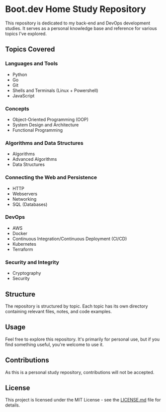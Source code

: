 # Boot.dev Home Study Repository

This repository is dedicated to my back-end and DevOps development studies.
It serves as a personal knowledge base and reference for various topics I've explored.

## Topics Covered

### Languages and Tools

- Python
- Go
- Git
- Shells and Terminals (Linux + Powershell)
- JavaScript

### Concepts

- Object-Oriented Programming (OOP)
- System Design and Architecture
- Functional Programming

### Algorithms and Data Structures

- Algorithms
- Advanced Algorithms
- Data Structures

### Connecting the Web and Persistence

- HTTP
- Webservers
- Networking
- SQL (Databases)

### DevOps

- AWS
- Docker
- Continuous Integration/Continuous Deployment (CI/CD)
- Kubernetes
- Terraform

### Security and Integrity

- Cryptography
- Security

## Structure

The repository is structured by topic. Each topic has its own directory containing relevant files, notes, and code examples.

## Usage

Feel free to explore this repository. It's primarily for personal use, but if you find something useful, you're welcome to use it.

## Contributions

As this is a personal study repository, contributions will not be accepted.

## License

This project is licensed under the MIT License - see the [LICENSE.md](LICENSE.md) file for details.
